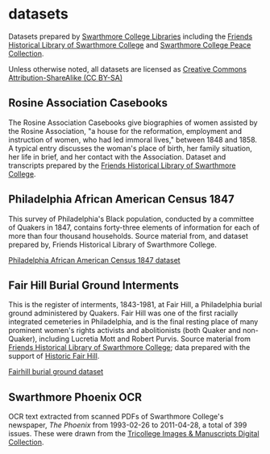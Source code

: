 # datasets
Datasets prepared by [Swarthmore College Libraries](http://www.swarthmore.edu/libraries) including the [Friends Historical Library of Swarthmore College](http://www.swarthmore.edu/friends-historical-library) and [Swarthmore College Peace Collection](http://www.swarthmore.edu/library/peace/).

Unless otherwise noted, all datasets are licensed as [Creative Commons Attribution-ShareAlike (CC BY-SA)](https://creativecommons.org/licenses/by-sa/4.0/)

## Rosine Association Casebooks
The Rosine Association Casebooks give biographies of women assisted by the Rosine Association, "a house for the reformation, employment and instruction of women, who had led immoral lives," between 1848 and 1858. A typical entry discusses the woman's place of birth, her family situation, her life in brief, and her contact with the Association. Dataset and transcripts prepared by the [Friends Historical Library of Swarthmore College](https://swarthmore.edu/friends).

## Philadelphia African American Census 1847
This survey of Philadelphia's Black population, conducted by a committee of Quakers in 1847, contains forty-three elements of information for each of more than four thousand households. Source material from, and dataset prepared by, Friends Historical Library of Swarthmore College.

[Philadelphia African American Census 1847 dataset](1847census)

## Fair Hill Burial Ground Interments
This is the register of interments, 1843-1981, at Fair Hill, a Philadelphia burial ground administered by Quakers. Fair Hill was one of the first racially integrated cemeteries in Philadelphia, and is the final resting place of many prominent women's rights activists and abolitionists (both Quaker and non-Quaker), including Lucretia Mott and Robert Purvis. Source material from [Friends Historical Library of Swarthmore College](http://www.swarthmore.edu/friends-historical-library); data prepared with the support of [Historic Fair Hill](http://historicfairhill.com/).

[Fairhill burial ground dataset](fairhill)

## Swarthmore Phoenix OCR

OCR text extracted from scanned PDFs of Swarthmore College's newspaper, *The Phoenix* from 1993-02-26 to 2011-04-28, a total of 399 issues. These were drawn from the [Tricollege Images & Manuscripts Digital Collection](http://triptych.brynmawr.edu/cdm/landingpage/collection/SC_Phoenix).
